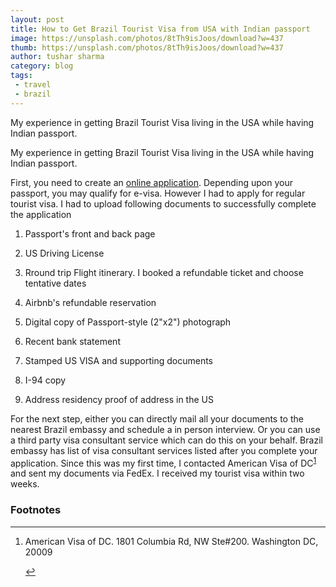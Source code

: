 ```yaml
---
layout: post
title: How to Get Brazil Tourist Visa from USA with Indian passport
image: https://unsplash.com/photos/8tTh9isJoos/download?w=437
thumb: https://unsplash.com/photos/8tTh9isJoos/download?w=437
author: tushar sharma
category: blog
tags:
 - travel 
 - brazil
---
```


My experience in getting Brazil Tourist Visa living in the USA while having Indian passport.<!-- truncate_here -->

My experience in getting Brazil Tourist Visa living in the USA while having Indian passport.


First, you need to create an [online application](https://formulario-mre.serpro.gov.br/sci/pages/web/ui/#/cidadao-nacionalidade). Depending upon your passport, you may qualify for e-visa. However I had to apply for regular tourist visa. I had to upload following documents to successfully complete the application

1. Passport's front and back page

2. US Driving License

3. Rround trip Flight itinerary. I booked a refundable ticket and choose tentative dates

4. Airbnb's refundable reservation

5. Digital copy of Passport-style (2"x2") photograph 

6. Recent bank statement

7. Stamped US VISA and supporting documents

8. I-94 copy

9. Address residency proof of address in the US 

For the next step, either you can directly mail all your documents to the nearest Brazil embassy and schedule a in person interview. Or you can use a third party visa consultant service which can do this on your behalf. Brazil embassy has list of visa consultant services listed after you complete your application. Since this was my first time, I contacted American Visa of DC<sup id='fnref:1'><a href='#fn:1' rel='footnote'>1</a></sup> and sent my documents via FedEx. I received my tourist visa within two weeks.


<div class='footnotes'><h3>Footnotes</h3><hr />
  <ol>
    <li id='fn:1'>
         <p> American Visa of DC. 1801 Columbia Rd, NW Ste#200. Washington DC, 20009</p>
         <a href='#fnref:1' rev='footnote'>&#8617;</a>
    </li>

  </ol>
</div>
